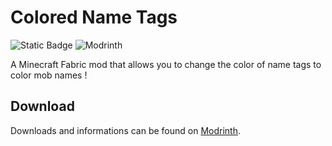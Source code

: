 # Colored Name Tags
![Static Badge](https://img.shields.io/badge/Mod_Loader-Fabric-beige?&link=https%3A%2F%2Fmodrinth.com%2Fmod%2Ffabric-api)  <img src="https://img.shields.io/modrinth/dt/colored-name-tags?logo=modrinth&label=&suffix=%20&style=flat-square&color=242629&labelColor=5ca424&logoColor=1c1c1c" alt="Modrinth"> 

A Minecraft Fabric mod that allows you to change the color of name tags to color mob names ! 


## Download
Downloads and informations can be found on [Modrinth](https://modrinth.com/mod/colored-name-tags).
